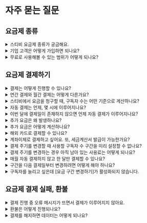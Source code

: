 # 자주 묻는 질문

## 요금제 종류 <a href="#plan" id="plan"></a>

<details>

<summary>스티비 요금제 종류가 궁금해요.</summary>

스티비 요금제는 스타터, 스탠다드, 프로, 엔터프라이즈로 구성됩니다.&#x20;

요금제에 따라 사용할 수 있는 기능에 차이가 있습니다. 자세한 내용은 [요금제 종류](understanding/type.md)에서 확인해 주세요.

</details>

<details>

<summary>기업 고객은 어떻게 가입하면 되나요?</summary>

스티비에서는 기업 고객, 개인 고객을 따로 구분하지 않습니다.&#x20;

팀이나 회사에서 스티비를 사용하는 경우 공용으로 사용하는 이메일 주소(예: [support@stibee.com](mailto:support@stibee.com))로 회원 가입한 뒤 사용하는 방식을 추천합니다. 회원가입 시 입력하는 연락처는 담당자 연락처를 등록하면 되며, \[워크스페이스 이름 → 내 정보]에서 언제든지 연결된 연락처 정보를 변경할 수 있습니다.

만약 담당자별 개인 이메일 주소로 로그인을 할 수 있도록 사용하고 싶다면 스탠다드 요금제부터 제공하는 \[[사용자 권한 설정하기](../user-workspace/settings/user-permissions.md)] 기능을 활용해 주시면 됩니다.

</details>

<details>

<summary>무료로 사용해볼 수 있는 범위가 어떻게 되나요?</summary>

스티비에 회원가입하면 '무료 요금제'인 '스타터 요금제'가 적용됩니다. 스타터 요금제에서도 이메일 마케팅, 뉴스레터 발송을 위한 기본적인 기능을 모두 무료로 사용해볼 수 있습니다. 콘텐츠를 편집하고 여러 명의 구독자에게 한번에 대량으로 발송할 수 있고, 구독 폼 등을 통해 구독자를 모집할 수도 있으며, 이메일의 오픈, 클릭 통계도 확인 가능합니다.\
\
스타터 요금제에서는 \[주소록]에 최대 500명의 구독자를 등록하고 월 2회 이메일을 발송할 수 있습니다. 월 발송 횟수는 매월 정기적으로 갱신되며, 갱신일은 스티비에 회원가입한 날을 기준으로 이루어집니다. 발송 횟수 갱신일 정보는 화면 오른쪽 위에 있는 \[워크스페이스 이름]을 클릭하면 확인할 수 있습니다.&#x20;

500명보다 더 많은 구독자를 등록하고 싶거나 월 2회 이상 이메일을 보내고 싶은 경우에는 유료로 결제하여 사용해야 합니다. 자세한 내용은 [요금제 종류](understanding/type.md)에서 확인해 주세요.

</details>

## 요금제 결제하기 <a href="#paid" id="paid"></a>

<details>

<summary>결제는 어떻게 진행할 수 있나요?</summary>

결제는 화면 오른쪽 위에 있는 \[업그레이드 하기]를 클릭해서 직접 결제를 진행할 수 있습니다. [요금제 결제하기](payment/change-plan.md) 도움말을 통해 손쉽게 요금제를 결제할 수 있습니다.

</details>

<details>

<summary>연간 결제와 월간 결제는 어떻게 다른가요?</summary>

#### 월간 결제는 매월 결제가 진행되고, 연간 결제는 일 년에 한번 결제가 진행됩니다. <a href="#difference" id="difference"></a>

월간 결제는 매월 정기 결제일에 월 사용료를 계정에 등록한 카드로 자동 결제하는 방식입니다.&#x20;

연간 결제는 1년치 이용 요금을 한 번에 결제해서 사용하는 방식입니다. 월간 결제에 비해 10% 할인된 가격으로 이용할 수 있으며, 카드와 계좌이체 중 원하는 결제 방법을 선택할 수 있습니다.

아직 구독자 수가 얼마나 될 지 예측이 어렵거나 한번에 큰 금액을 결제하는 것이 부담스럽다면 우선 '월간 결제'로 사용을 하는 것이 좋습니다. 구독자 수 범위가 어느 정도 예측이 가능하거나 서비스를 오랫동안 사용할 계획이라면 '연간 결제'를 통해 비용을 절약할 수 있습니다.

</details>

<details>

<summary>스티비에서 요금을 청구할 때, 구독자 수는 어떤 기준으로 계산하나요?</summary>

#### 구독자 수 계산 기준은 아래와 같습니다. <a href="#subscriber-count-calculation" id="subscriber-count-calculation"></a>

* 모든 주소록에 등록된 구독자 수를 합해서 계산합니다.
* 단 여러 주소록에 중복으로 등록된 구독자는 자동으로 1명으로 계산됩니다.
* [구독 상태](../list/adding-managing-subscriber/understanding-subscriber-status.md)가 수신거부, 자동삭제 상태인 경우에는 자동으로 계산에서 제외됩니다.

</details>

<details>

<summary>자동 결제는 언제, 몇 시에 이루어지나요?</summary>

처음 결제한 날짜를 기준으로 매월 또는 매년 같은 날 오전 11:00에 이용 요금이 자동 결제됩니다. 예를 들어, A라는 사용자가 5월 25일에 결제를 했다면 이 사용자의 정기 결제일은 매월 25일이 되고 6월 25일 오전 11:00에 정기 결제가 이루어집니다.

**\* 주의:** 결제 시간과 상관없이, 요금제에 대한 이용 일수는 자정을 기준으로 구분합니다.&#x20;

</details>

<details>

<summary>이번 달에 결제일이 존재하지 않으면 언제 자동 결제가 이루어지나요?</summary>

결제일이 매월 31일인데 이번 달이 30일까지만 있는 경우, 이번 달만 30일에 자동 결제가 이루어집니다. 다음 달부터는 다시 31일에 자동 결제가 이루어집니다.&#x20;

같은 원리로 결제일이 매월 30일 또는 31일이면, 2월의 자동 결제일은 2월의 마지막 날인 28일 또는 29일이 됩니다.

</details>

<details>

<summary>추가 요금은 왜 발생하나요?</summary>

#### 스티비 요금제는 앞으로의 사용 기간에 대해 미리 결제한 만큼 사용하는 선불 방식입니다. 그리고 요금 구간 별로 최대로 등록하고 사용할 수 있는 구독자 수 제한이 달라집니다. <a href="#extra-charges" id="extra-charges"></a>

&#x20;미리 결제한 사용료의 구독자 수 구간보다 더 많은 구독자에게 메일을 보내야 한다면, 추가 요금을 지불하고 구독자 수 구간을 높여야 합니다.

자세한 내용은 [#undefined-3](payment/subscriber.md#undefined-3 "mention") 도움말을 참고해 주세요.

</details>

<details>

<summary>추가 요금은 어떻게 계산하나요?</summary>

#### 요금 구간 변경일을 기준으로 남은 사용 기간까지 일 단위로 계산해 부과합니다.  <a href="#calculate-extra-charges" id="calculate-extra-charges"></a>

예를 들어 4월 20일에 월간 결제를 진행했고, 4월 30일에 구독자 수 구간을 변경했다면,

* 추가 요금이 발생하는 기간은 4월 30일 \~ 5월 19일까지입니다.
* 구독자 수 구간 변경으로 발생한 추가 요금은 일 단위로 계산되며, 4월 20일에 이미 결제한 금액 중 아직 사용하지 않은 구간에 대한 금액은 자동으로 차감합니다.

자세한 내용은 [#undefined-3](payment/subscriber.md#undefined-3 "mention")를 참고해 주세요.

</details>

<details>

<summary>해외 카드로 결제할 수 있나요?</summary>

해외 카드 결제는 지원하지 않습니다.

</details>

<details>

<summary>계좌이체로 결제하고 싶어요. 또, 세금계산서 발급이 가능한가요?</summary>

1년치 요금을 한 번에 결제하는 '연간 결제'는 계좌이체로 결제할 수 있으며, 세금계산서 발급을 지원합니다. 연간결제 계좌이체를 원한다면, [여기에서](https://stb.do/upgradenew) 신청해 주세요.

'월간 결제'는 카드 결제만 가능합니다. 월간 결제 시에는 카드 전표 영수증이 발급되고 있어, 세금계산서 발급은 불가합니다.

</details>

<details>

<summary>결제 주기를 변경할 때 사용할 구독자 수 구간을 미리 설정할 수 없나요?</summary>

결제 주기 변경을 예약할 때 미리 사용할 구독자 수 구간을 결정하는 것은 불가능합니다.&#x20;

다음 결제가 이루어지기 전에 원하는 구독자 수 구간으로 결제되도록 워크스페이스에 등록된 구독자 수를 조절해 주세요.

</details>

<details>

<summary>결제 주기를 변경하는 경우 아직 남아 있는 사용료는 어떻게 되나요?</summary>

남아 있는 금액은 없습니다.&#x20;

결제 주기 변경은 변경하는 시점에 바로 주기를 바꾸는 것이 아니라 다음 정기 결제일에 결제 주기가 변경되도록 변경을 예약하는 개념입니다. 따라서, 이미 결제한 구간 만큼은 모두 사용한 뒤에 결제가 되는 방식이기에 남아 있는 사용료는 없습니다. \
\
**\*주의:** 결제 주기 변경이 예약된 경우에는 요금 구간을 더 높은 구간으로 변경하는 것이 불가능합니다. 요금 구간을 더 높은 구간으로 변경하고 싶은 경우라면 결제 주기 변경 예약을 취소한 뒤 다시 시도해 보세요.

</details>

<details>

<summary>매월 자동 결제하지 않고 한 달만 결제할 수 있나요?</summary>

월간 결제로 결제한 후 바로 정기결제를 해지하면 1개월만 결제한 것처럼 사용할 수 있습니다.&#x20;

화면 오른쪽 위에 있는 \[워크스페이스 이름 → 요금제 및 결제]에서 정기 결제를 해지할 수 있습니다. 정기 결제를 해지해도 워크스페이스 상태가 바로 무료 요금제인 '스타터 요금제'로 변경되지 않으며, 다음 정기 결제일까지는 유료 요금제가 유지됩니다.

예를 들어, 5월 25일에 결제를 진행한 뒤 6월 10일에 정기 결제를 해지했다면,&#x20;

* 6월 10일에 스타터 요금제로 변경되는 것은 아니고,
* 다음 정기 결제일인 6월 25일 오전 11:00에 워크스페이스가 스타터 요금제로 변경됩니다.

</details>

<details>

<summary>구간을 다음 결제일부터 변경하려면 어떻게 해야 하나요?</summary>

지금 추가 요금을 결제하지 않고, 워크스페이스에 구독자를 이미 결제한 구간보다 더 많이 등록한 상태로 다음 정기 결제일까지 기다리면 됩니다.

예를 들어, A 워크스페이스에서 4월 10일에 0-500명 구간을 결제했고, 5월 10일부터 501-1,000명 구간으로 사용하고 싶은 경우라면,

* 5월 10일 오전 11시 이전에 워크스페이스에 501명 이상의 구독자를 등록합니다.
* 5월 10일 오전 11시가 되면 워크스페이에 등록된 구독자 수 기준으로 501-1,000명 구간으로 결제되고, 구간이 변경됩니다.

</details>

<details>

<summary>구독자를 늘리고 싶은데 [요금 구간 변경하기]가 활성화되지 않습니다.</summary>

결제 주기 변경(월간 ↔ 연간)이 예약되어 있거나 정기 결제 해지가 예약된 경우 \[요금 구간 변경하기] 버튼이 비활성화됩니다.&#x20;

\[워크스페이스 이름 → 업그레이드 하기 → 요금제 및 결제]에 있는 \[취소하기]를 클릭해 정기 결제 해지를 취소하면,  \[요금 구간 변경하기] 버튼이 다시 활성화됩니다.&#x20;

</details>

## 요금제 결제 실패, 환불 <a href="#payment-failure-refund" id="payment-failure-refund"></a>

<details>

<summary>결제 진행 중 오류 메시지가 뜨면서 결제가 이루어지지 않아요.</summary>

올바른 카드 정보를 입력했는지 확인해 주세요.

카드번호나 비밀번호, 생년월일 또는 사업자등록번호를 올바르게 입력했는지 확인해 주세요. 종종 입력한 번호와 카드사에 실제 등록된 정보가 달라서 결제에 실패하는 경우가 있습니다.&#x20;

카드사 쪽으로 문의하면, 정확한 원인을 확인할 수 있습니다.&#x20;

_\* 법인카드인 경우, 생년월일/사업자 등록번호에 사업자 등록번호를 입력하면 됩니다. 단, 법인카드인데 카드에 소유자 이름이 써있는 기명 카드라면 생년월일을 입력하세요._

</details>

<details>

<summary>환불은 어떻게 진행되나요?</summary>

#### 아래 환불 정책에 따라 환불 처리가 이루어집니다.  <a href="#refund-policy" id="refund-policy"></a>

#### **월간 결제 사용자** <a href="#undefined" id="undefined"></a>

이메일을 발송하거나 예약하지 않은 경우에 한하여 환불받을 수 있습니다.

* 결제일로부터 7일 이내에 환불을 요청하면 이용 요금의 50%에 해당하는 금액을 환불합니다.
* 결제일로부터 15일 이내에 요청하면 이용 요금의 30%에 해당하는 금액을 환불합니다.

결제 후 15일이 지나면 환불받을 수 없습니다.

#### **연간 결제 사용자** <a href="#undefined" id="undefined"></a>

이메일 발송, 예약 여부와 계약 경과일에 따라 환불 여부와 금액이 달라집니다.

* 이메일을 발송하거나 예약하지 않은 경우, 결제일로부터 7일 경과 전 결제 취소를 요청하면 전액을 환불합니다.
* 이메일 발송이나 예약을 1회 이상 했고 결제일로부터 4개월 경과 전 환불을 요청한 경우, 결제 금액의 2/3에 해당하는 금액을 환불합니다.
* 이메일 발송이나 예약을 1회 이상 했고 결제일로부터 6개월 경과 전 환불을 요청한 경우, 결제 금액의 1/3에 해당하는 금액을 환불합니다.
* 이메일 발송이나 예약을 1회 이상 했고 결제일로부터 6개월 경과 후에는 환불받을 수 없습니다.

환불은 채팅 상담을 통해서만 처리됩니다. 결제된 요금제를 환불 받고 싶으시다면 스티비 홈페이지에 로그인하신 뒤 오른쪽 아래 '물음표\[?]'를 눌러 채팅 상담으로 내용을 남겨주세요.

</details>

<details>

<summary>결제를 해지하면 데이터는 어떻게 되나요?</summary>

정기 결제를 해지해도 사용 데이터(예: 이메일 통계, 구독자 목록 등)는 삭제되지 않습니다.&#x20;

사용 데이터에 대한 권리는 모두 온전히 스티비 회원에게 있습니다. 따라서 회원이 직접 stibee.com에서 사용 데이터를 삭제하는 경우에만 데이터가 삭제됩니다.

</details>
